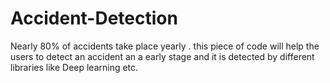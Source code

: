 # Accident-Detection
Nearly 80% of accidents take place yearly . this piece of code will help the users to detect an accident an a early stage and it is detected by different libraries like Deep learning etc.
